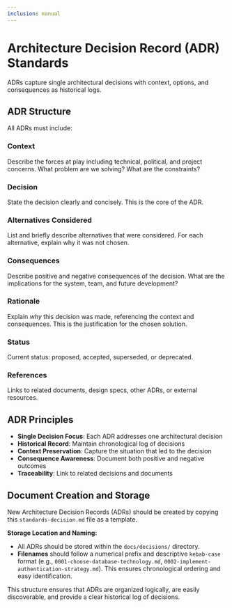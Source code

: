 ```yaml
---
inclusion: manual
---
```


# Architecture Decision Record (ADR) Standards

ADRs capture single architectural decisions with context, options, and consequences as historical logs.

## ADR Structure

All ADRs must include:

### Context

Describe the forces at play including technical, political, and project concerns. What problem are we solving? What are the constraints?

### Decision

State the decision clearly and concisely. This is the core of the ADR.

### Alternatives Considered

List and briefly describe alternatives that were considered. For each alternative, explain why it was not chosen.

### Consequences

Describe positive and negative consequences of the decision. What are the implications for the system, team, and future development?

### Rationale

Explain *why* this decision was made, referencing the context and consequences. This is the justification for the chosen solution.

### Status

Current status: proposed, accepted, superseded, or deprecated.

### References

Links to related documents, design specs, other ADRs, or external resources.

## ADR Principles

- **Single Decision Focus**: Each ADR addresses one architectural decision
- **Historical Record**: Maintain chronological log of decisions
- **Context Preservation**: Capture the situation that led to the decision
- **Consequence Awareness**: Document both positive and negative outcomes
- **Traceability**: Link to related decisions and documents

## Document Creation and Storage

New Architecture Decision Records (ADRs) should be created by copying this `standards-decision.md` file as a template.

**Storage Location and Naming:**

- All ADRs should be stored within the `docs/decisions/` directory.
- **Filenames** should follow a numerical prefix and descriptive `kebab-case` format (e.g., `0001-choose-database-technology.md`, `0002-implement-authentication-strategy.md`). This ensures chronological ordering and easy identification.

This structure ensures that ADRs are organized logically, are easily discoverable, and provide a clear historical log of decisions.
